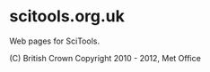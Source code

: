 scitools.org.uk
===============

Web pages for SciTools.

(C) British Crown Copyright 2010 - 2012, Met Office

